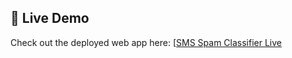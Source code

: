 ## 🚀 Live Demo

Check out the deployed web app here: [[SMS Spam Classifier Live](https://yourrenderurl.com](https://sms-spam-classifier-20ru.onrender.com))
